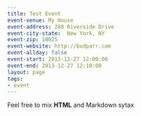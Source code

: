 ```yaml
---
title: Test Event
event-venue: My House
event-address: 280 Riverside Drive
event-city-state:  New York, NY
event-zip: 10025
event-website: http://budparr.com
event-allday: false
event-start: 2013-12-27 12:00:00
event-end: 2013-12-27 12:10:00
layout: page
tags:
- event
---
```

Feel free to mix <b>HTML</b> and Markdown sytax

